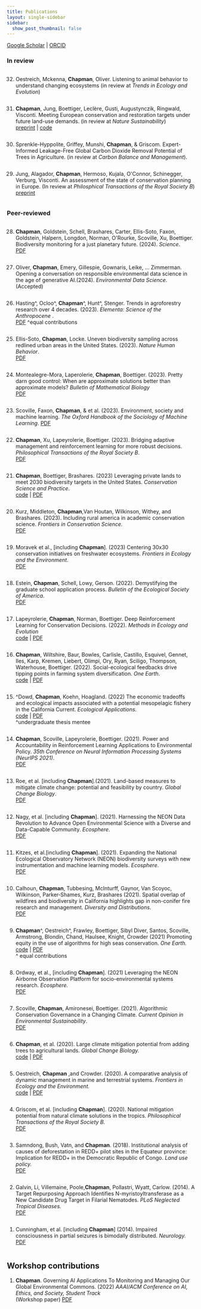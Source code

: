 ```yaml
---
title: Publications
layout: single-sidebar
sidebar: 
  show_post_thumbnail: false
---
```

<style>
ol  { display: flex; flex-direction: column-reverse; }
</style>

[Google Scholar](https://scholar.google.com/citations?user=xJHRncgAAAAJ&hl=en) | [ORCID](https://orcid.org/0000-0002-1377-1539) 

### In review

29. Jung, Alagador, __Chapman__, Hermoso, Kujala, O'Connor, Schinegger, Verburg, Visconti. An assessment of the state of conservation planning in Europe. (In review at _Philosphical Transactions of the Royal Society B_)  <br /> [preprint](https://osf.io/8x2ug)

30. Sprenkle-Hyppolite,  Griffey, Munshi, __Chapman__, & Griscom. Expert-Informed Leakage-Free Global Carbon Dioxide Removal Potential of Trees in Agriculture. (in review at _Carbon Balance and Management_).

31. __Chapman__, Jung, Boettiger, Leclère, Gusti,
Augustynczik, Ringwald, Visconti. Meeting European conservation and restoration targets under future land-use demands. (in review at _Nature Sustainability_) <br /> [preprint](https://github.com/milliechapman/EU-restoration-prioritization/blob/main/manuscript/EU_preprint.pdf) | [code]( https://github.com/milliechapman/EU-restoration-prioritization)

32. Oestreich, Mckenna, __Chapman__,  Oliver. Listening to animal
behavior to understand changing ecosystems (in review at _Trends in Ecology and Evolution_)

### Peer-reviewed 

1. Cunningham, et al. [including __Chapman__] (2014). Impaired consciousness in partial seizures is bimodally distributed. _Neurology._ <br />
[PDF](https://n.neurology.org/content/82/19/1736.short)

2. Galvin, Li,  Villemaine, Poole,__Chapman__, Pollastri, Wyatt, Carlow. (2014). A Target Repurposing Approach Identifies N-myristoyltransferase as a New Candidate Drug Target in Filarial Nematodes. _PLoS Neglected Tropical Diseases._ <br />
[PDF](https://journals.plos.org/plosntds/article?id=10.1371/journal.pntd.0003145)

3. Samndong, Bush, Vatn, and __Chapman__. (2018). Institutional analysis of causes of deforestation in REDD+ pilot sites in the Equateur province: Implication for REDD+ in the Democratic Republic of Congo. _Land use policy._ <br />
[PDF](https://www.sciencedirect.com/science/article/pii/S0264837717305963) 

4. Griscom, et al. [including __Chapman__]. (2020). National mitigation potential from natural climate solutions in the tropics. _Philosophical Transactions of the Royal Society B._ <br /> [PDF](https://royalsocietypublishing.org/doi/abs/10.1098/rstb.2019.0126)

5. Oestreich, __Chapman__ ,and Crowder. (2020). A comparative analysis of dynamic management in marine and terrestrial systems. _Frontiers in Ecology and the Environment._ <br /> [code](https://github.com/milliechapman/dynamic-management-review)  | [PDF](https://github.com/milliechapman/dynamic-management-review)

6. __Chapman__, et al. (2020). Large climate mitigation potential from adding trees to agricultural lands. _Global Change Biology._ <br />
[code](https://github.com/milliechapman/treesincroplands) | [PDF](https://onlinelibrary.wiley.com/doi/abs/10.1111/gcb.15121)

7. Scoville, __Chapman__, Amironesei, Boettiger. (2021). Algorithmic Conservation Governance in a Changing Climate. _Current Opinion in Environmental Sustainability_. <br />
[PDF](https://www.sciencedirect.com/science/article/pii/S1877343521000191)

8. Ordway, et al., [including __Chapman__]. (2021) Leveraging the NEON Airborne Observation Platform for socio-environmental systems research. _Ecosphere._ <br />
[PDF](https://esajournals.onlinelibrary.wiley.com/doi/10.1002/ecs2.3640)

9. __Chapman__^, Oestreich^, Frawley, Boettiger, Sibyl Diver, Santos, Scoville, Armstrong, Blondin, Chand, Haulsee, Knight, Crowder (2021) Promoting equity in the use of algorithms for high seas conservation. _One Earth._ <br /> [code](https://github.com/milliechapman/abnj_value_typologies/) | [PDF](https://authors.elsevier.com/c/1dGBd_wvRVC3L4) <br />
^ equal contributions

10. Calhoun, __Chapman__, Tubbesing, McInturff, Gaynor, Van Scoyoc, Wilkinson, Parker‐Shames, Kurz, Brashares (2021). Spatial overlap of wildfires and biodiversity in California highlights gap in non-conifer fire research and management. _Diversity and Distributions_. <br /> [PDF](https://onlinelibrary.wiley.com/doi/epdf/10.1111/ddi.13394)

11. Kitzes, et al.[including __Chapman__]. (2021). Expanding the National Ecological Observatory Network (NEON) biodiversity surveys with new instrumentation and machine learning models. _Ecosphere_. <br />
[PDF](https://esajournals.onlinelibrary.wiley.com/doi/epdf/10.1002/ecs2.3795)

12. Nagy, et al. [including __Chapman__]. (2021). Harnessing the NEON Data Revolution to Advance Open Environmental Science with a Diverse and Data-Capable Community.  _Ecosphere_. <br />
[PDF](http://dx.doi.org/10.1002/ecs2.3833)

13. Roe, et al. [including __Chapman__].(2021). Land-based measures to mitigate climate change: potential and feasibility by country. _Global Change Biology_. <br />
[PDF](https://onlinelibrary.wiley.com/doi/10.1111/gcb.15873)

14.  __Chapman__, Scoville, Lapeyrolerie, Boettiger. (2021). Power and Accountability in Reinforcement Learning
Applications to Environmental Policy.  _35th Conference on Neural Information Processing Systems (NeurIPS 2021)_. <br />
[PDF](https://openreview.net/pdf?id=6OnoKEFVD_G)

15. ^Dowd, __Chapman__, Koehn, Hoagland. (2022) The economic tradeoffs and ecological impacts associated with a potential mesopelagic fishery in the California Current. _Ecological Applications._ <br /> [code](https://github.com/boettiger-lab/mesopelagic-fishing) | [PDF](https://doi.org/10.1002/eap.2578)  
^undergraduate thesis mentee 

16. __Chapman__, Wiltshire, Baur, Bowles, Carlisle, Castillo, Esquivel, Gennet, Iles, Karp, Kremen, Liebert, Olimpi, Ory, Ryan, Sciligo, Thompson, Waterhouse, Boettiger. (2022). Social-ecological feedbacks drive tipping points in farming system diversification. _One Earth_. <br /> [code](https://github.com/boettiger-lab/dfs-mdp) | [PDF](https://authors.elsevier.com/a/1ejN29C%7EItyKyU) 

17. Lapeyrolerie, __Chapman__, Norman, Boettiger. Deep Reinforcement Learning for Conservation Decisions. (2022). _Methods in Ecology and Evolution_ <br /> 
[code](https://github.com/boettiger-lab/rl-intro)  | [PDF](https://besjournals.onlinelibrary.wiley.com/doi/pdfdirect/10.1111/2041-210X.13954)

18.  Estein, __Chapman__, Schell, Lowy, Gerson. (2022). Demystifying the graduate school application process. _Bulletin of the Ecological Society of America_.<br /> 
[PDF](doi:10.32942/osf.io/e5umr)

19. Moravek et al., [including __Chapman__].  (2023) Centering 30x30 conservation initiatives on freshwater ecosystems.  _Frontiers in Ecology and the Environment_.<br />  [PDF](https://esajournals.onlinelibrary.wiley.com/doi/10.1002/fee.2573?af=R)

20. Kurz, Middleton, __Chapman__,Van Houtan, Wilkinson, Withey, and Brashares. (2023). Including rural america in academic conservation science. _Frontiers in Conservation Science._  <br /> 
[PDF](https://www.frontiersin.org/articles/10.3389/fcosc.2023.1227227/full)

21.  __Chapman__, Boettiger, Brashares. (2023) Leveraging private lands to meet 2030 biodiversity targets in the United States. _Conservation Science and Practice_. <br />
[code](https://github.com/milliechapman/easements-biodiversity)  | [PDF](https://conbio.onlinelibrary.wiley.com/doi/pdf/10.1111/csp2.12897)

22.  __Chapman__, Xu, Lapeyrolerie, Boettiger. (2023). Bridging adaptive management and reinforcement learning for more robust decisions. _Philosophical Transactions of the Royal Society B_. <br />
[PDF](https://arxiv.org/abs/2303.08731)

23. Scoville, Faxon, __Chapman__, & et al. (2023). Environment, society and machine learning. _The Oxford Handbook of the Sociology of Machine Learning_. [PDF](https://doi.org/10.1093/oxfordhb/9780197653609.013.8 )

24. Montealegre-Mora, Laperolerie, __Chapman__, Boettiger. (2023). Pretty darn good control: When are approximate solutions better than approximate models? _Bulletin of Mathematical Biology_  <br /> [PDF](https://link.springer.com/article/10.1007/s11538-023-01198-5)

25. Ellis-Soto, __Chapman__, Locke. Uneven biodiversity sampling across redlined urban areas in the United States. (2023). _Nature Human Behavior_. <br /> [PDF](https://www.nature.com/articles/s41562-023-01688-5)

26. Hasting^,  Ocloo^, __Chapman__^, Hunt^, Stenger. Trends in agroforestry research over 4 decades. (2023). _Elementa: Science of the Anthropocene_ . <br /> [PDF](https://online.ucpress.edu/elementa/article/11/1/00151/197741) ^equal contributions 

27. Oliver, __Chapman__, Emery, Gillespie, Gownaris, Leike, ... Zimmerman. Opening a conversation on responsible environmental data science in the age of generative AI.(2024). _Environmental Data Science_. (Accepted)

28.  __Chapman__, Goldstein, Schell, Brashares, Carter, Ellis-Soto, Faxon, Goldstein, Halpern, Longdon, Norman, O'Rourke, Scoville, Xu, Boettiger. Biodiversity monitoring for a just planetary future. (2024). _Science_.<br /> [PDF](https://www.science.org/doi/10.1126/science.adh8874)

## Workshop contributions

1.  __Chapman__. Governing AI Applications To Monitoring and Managing Our Global Environmental Commons. (2022) _AAAI/ACM Conference on AI, Ethics, and Society, Student Track_ <br /> (Workshop paper)
[PDF](https://dl.acm.org/doi/pdf/10.1145/3514094.3539540)
